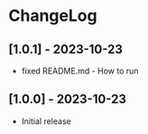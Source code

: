 # ChangeLog

## [1.0.1] - 2023-10-23
- fixed README.md - How to run

## [1.0.0] - 2023-10-23
- Initial release